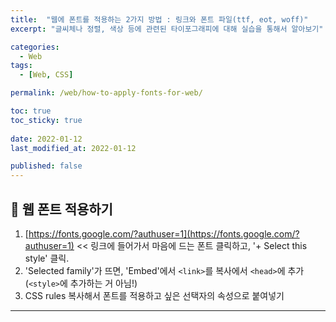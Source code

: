 ```yaml
---
title:  "웹에 폰트를 적용하는 2가지 방법 : 링크와 폰트 파일(ttf, eot, woff)"
excerpt: "글씨체나 정렬, 색상 등에 관련된 타이포그래피에 대해 실습을 통해서 알아보기"

categories:
  - Web
tags:
  - [Web, CSS]

permalink: /web/how-to-apply-fonts-for-web/

toc: true
toc_sticky: true
 
date: 2022-01-12
last_modified_at: 2022-01-12

published: false
---
```


## 🦥 웹 폰트 적용하기
1. [https://fonts.google.com/?authuser=1](https://fonts.google.com/?authuser=1) << 링크에 들어가서 마음에 드는 폰트 클릭하고, '+ Select this style' 클릭.
2. 'Selected family'가 뜨면, 'Embed'에서 `<link>`를 복사에서 `<head>`에 추가 (`<style>`에 추가하는 거 아님!)
3. CSS rules 복사해서 폰트를 적용하고 싶은 선택자의 속성으로 붙여넣기

---